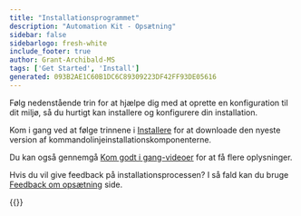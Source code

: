 ```yaml
---
title: "Installationsprogrammet"
description: "Automation Kit - Opsætning"
sidebar: false
sidebarlogo: fresh-white
include_footer: true
author: Grant-Archibald-MS
tags: ['Get Started', 'Install']
generated: 093B2AE1C60B1DC6C89309223DF42FF93DE05616
---
```


Følg nedenstående trin for at hjælpe dig med at oprette en konfiguration til dit miljø, så du hurtigt kan installere og konfigurere din installation.

Kom i gang ved at følge trinnene i <a href='/get-started/install' target='_blank'>Installere</a> for at downloade den nyeste version af kommandolinjeinstallationskomponenterne.

Du kan også gennemgå <a href='/get-started/videos' target='_blank'>Kom godt i gang-videoer</a> for at få flere oplysninger.

Hvis du vil give feedback på installationsprocessen? I så fald kan du bruge [Feedback om opsætning](/da/get-started/setup-feedback) side.

{{<questions name="/content/da/get-started/setup.json" completed="Tak, fordi du har fuldført opsætningstrin" showNavigationButtons=true locale="da">}}
